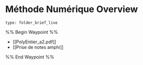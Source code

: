 # Méthode Numérique Overview
 
```ccard
type: folder_brief_live
```
 
%% Begin Waypoint %%
- [[PolyEntier_a2.pdf]]
- [[Prise de notes amphi]]

%% End Waypoint %%
